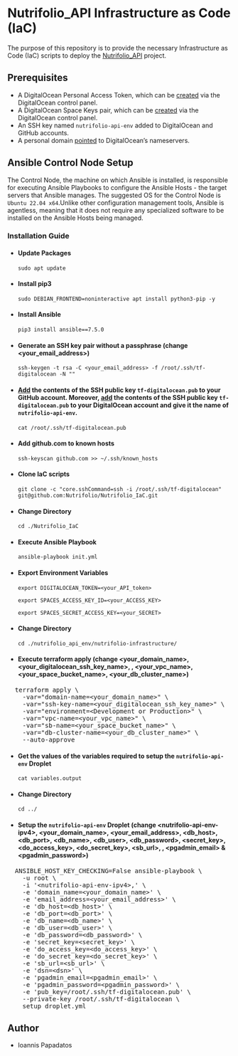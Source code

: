 # Nutrifolio_API Infrastructure as Code (IaC)

The purpose of this repository is to provide the necessary Infrastructure as Code (IaC) scripts to deploy the [Nutrifolio_API](https://github.com/Nutrifolio/Nutrifolio_API) project.

## Prerequisites

- A DigitalOcean Personal Access Token, which can be [created](https://docs.digitalocean.com/reference/api/create-personal-access-token/) via the DigitalOcean control panel.
- A DigitalOcean Space Keys pair, which can be [created](https://docs.digitalocean.com/products/spaces/how-to/manage-access/) via the DigitalOcean control panel.
- An SSH key named `nutrifolio-api-env` added to DigitalOcean and GitHub accounts.
- A personal domain [pointed](https://docs.digitalocean.com/tutorials/dns-registrars/) to DigitalOcean’s nameservers.

## Ansible Control Node Setup

The Control Node, the machine on which Ansible is installed, is responsible for executing Ansible Playbooks to configure the Ansible Hosts - the target servers that Ansible manages. The suggested OS for the Control Node is `Ubuntu 22.04 x64`.Unlike other configuration management tools, Ansible is agentless, meaning that it does not require any specialized software to be installed on the Ansible Hosts being managed.

### Installation Guide

- #### Update Packages

  `sudo apt update`

- #### Install pip3

  `sudo DEBIAN_FRONTEND=noninteractive apt install python3-pip -y`

- #### Install Ansible

  `pip3 install ansible==7.5.0`

- #### Generate an SSH key pair without a passphrase (change <your_email_address>)

  `ssh-keygen -t rsa -C <your_email_address> -f /root/.ssh/tf-digitalocean -N ""`

- #### [Add](https://docs.github.com/en/authentication/connecting-to-github-with-ssh/adding-a-new-ssh-key-to-your-github-account) the contents of the SSH public key `tf-digitalocean.pub` to your GitHub account. Moreover, [add](https://docs.digitalocean.com/products/droplets/how-to/add-ssh-keys/to-team/) the contents of the SSH public key `tf-digitalocean.pub` to your DigitalOcean account and give it the name of `nutrifolio-api-env`.

  `cat /root/.ssh/tf-digitalocean.pub`

- #### Add github.com to known hosts

  `ssh-keyscan github.com >> ~/.ssh/known_hosts`

- #### Clone IaC scripts

  `git clone -c "core.sshCommand=ssh -i /root/.ssh/tf-digitalocean" git@github.com:Nutrifolio/Nutrifolio_IaC.git`

- #### Change Directory

  `cd ./Nutrifolio_IaC`

- #### Execute Ansible Playbook

  `ansible-playbook init.yml`

- #### Export Environment Variables

  `export DIGITALOCEAN_TOKEN=<your_API_token>`

  `export SPACES_ACCESS_KEY_ID=<your_ACCESS_KEY>`

  `export SPACES_SECRET_ACCESS_KEY=<your_SECRET>`

- #### Change Directory

  `cd ./nutrifolio_api_env/nutrifolio-infrastructure/`

- #### Execute terraform apply (change <your_domain_name>, <your_digitalocean_ssh_key_name>, <Development or Production>, <your_vpc_name>, <your_space_bucket_name>, <your_db_cluster_name>)

<pre>
  terraform apply \
    -var="domain-name=&lt;your_domain_name&gt;" \
    -var="ssh-key-name=&lt;your_digitalocean_ssh_key_name&gt;" \
    -var="environment=&lt;Development or Production&gt;" \
    -var="vpc-name=&lt;your_vpc_name&gt;" \
    -var="sb-name=&lt;your_space_bucket_name&gt;" \
    -var="db-cluster-name=&lt;your_db_cluster_name&gt;" \
    --auto-approve
</pre>

- #### Get the values of the variables required to setup the `nutrifolio-api-env` Droplet

  `cat variables.output`

- #### Change Directory

  `cd ../`

- #### Setup the `nutrifolio-api-env` Droplet (change \<nutrifolio-api-env-ipv4\>, <your_domain_name>, <your_email_address>, <db_host>, <db_port>, <db_name>, <db_user>, <db_password>, <secret_key>, <do_access_key>, <do_secret_key>, <sb_url>, <dsn>, <pgadmin_email> & <pgadmin_password>)

<pre>
  ANSIBLE_HOST_KEY_CHECKING=False ansible-playbook \
    -u root \
    -i '&lt;nutrifolio-api-env-ipv4&gt;,' \
    -e 'domain_name=&lt;your_domain_name&gt;' \
    -e 'email_address=&lt;your_email_address&gt;' \
    -e 'db_host=&lt;db_host&gt;' \
    -e 'db_port=&lt;db_port&gt;' \
    -e 'db_name=&lt;db_name&gt;' \
    -e 'db_user=&lt;db_user&gt;' \
    -e 'db_password=&lt;db_password&gt;' \
    -e 'secret_key=&lt;secret_key&gt;' \
    -e 'do_access_key=&lt;do_access_key&gt;' \
    -e 'do_secret_key=&lt;do_secret_key&gt;' \
    -e 'sb_url=&lt;sb_url&gt;' \
    -e 'dsn=&lt;dsn&gt;' \
    -e 'pgadmin_email=&lt;pgadmin_email&gt;' \
    -e 'pgadmin_password=&lt;pgadmin_password&gt;' \
    -e 'pub_key=/root/.ssh/tf-digitalocean.pub' \
    --private-key /root/.ssh/tf-digitalocean \
    setup_droplet.yml
</pre>

## Author

- Ioannis Papadatos
